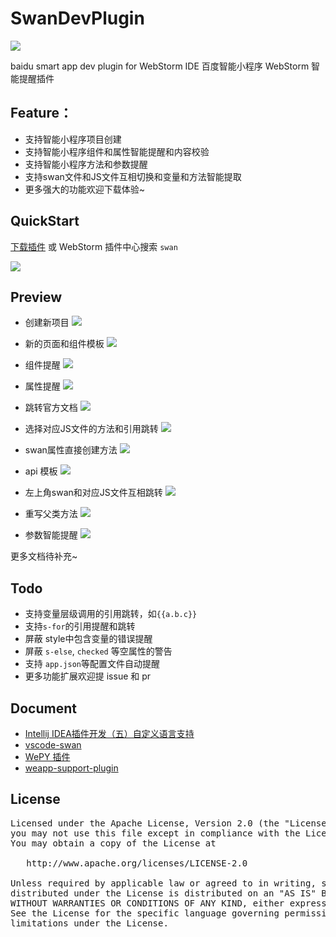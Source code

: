 # SwanDevPlugin

[![](https://img.shields.io/badge/JetbrainsPlugin-1.0.5-blue.svg)](https://plugins.jetbrains.com/plugin/12409-swan-support)

baidu smart app dev plugin for WebStorm IDE 百度智能小程序 WebStorm 智能提醒插件

## Feature：
* 支持智能小程序项目创建
* 支持智能小程序组件和属性智能提醒和内容校验
* 支持智能小程序方法和参数提醒
* 支持swan文件和JS文件互相切换和变量和方法智能提取
* 更多强大的功能欢迎下载体验~

## QuickStart
[下载插件](./downloads) 或 WebStorm 插件中心搜索 `swan`

![](./screenshots/plugin_center.png)

## Preview
* 创建新项目
<img src='./screenshots/create_project.png' style="max-width='600px'"/><br>

* 新的页面和组件模板
<img src='./screenshots/create_file.png' style="max-width='600px'"/><br>

* 组件提醒
<img src='./screenshots/component_remind.png' style="max-width='600px'"/><br>

* 属性提醒
<img src='./screenshots/attribute_remind.png' style="max-width='600px'"/><br>

* 跳转官方文档
<img src='./screenshots/component_link.png' style="max-width='600px'"/><br>

* 选择对应JS文件的方法和引用跳转
<img src='./screenshots/method_remind.gif' style="max-width='600px'"/><br>

* swan属性直接创建方法
<img src='./screenshots/swan_create_method.gif' style="max-width='600px'"/><br>

* api 模板
<img src='./screenshots/api_template.gif' style="max-width='600px'"/><br>

* 左上角swan和对应JS文件互相跳转
<img src='./screenshots/swan_js_link.gif' style="max-width='600px'"/><br>

* 重写父类方法
<img src='./screenshots/extends_method.gif' style="max-width='600px'"/><br>

* 参数智能提醒
<img src='./screenshots/parameter_intelligence.gif' style="max-width='600px'"/><br>


更多文档待补充~

## Todo
* 支持变量层级调用的引用跳转，如`{{a.b.c}}`
* 支持`s-for`的引用提醒和跳转
* 屏蔽 style中包含变量的错误提醒
* 屏蔽 `s-else`, `checked` 等空属性的警告
* 支持 `app.json`等配置文件自动提醒
* 更多功能扩展欢迎提 issue 和 pr

## Document
- [Intellij IDEA插件开发（五）自定义语言支持](http://ju.outofmemory.cn/entry/322656)
- [vscode-swan](https://github.com/efe-blue/vscode-swan)
- [WePY 插件](http://wepy.iniself.com/)
- [weapp-support-plugin](https://github.com/kerlw/weapp-support-plugin/)

## License
<pre>
Licensed under the Apache License, Version 2.0 (the "License");
you may not use this file except in compliance with the License.
You may obtain a copy of the License at

   http://www.apache.org/licenses/LICENSE-2.0

Unless required by applicable law or agreed to in writing, software
distributed under the License is distributed on an "AS IS" BASIS,
WITHOUT WARRANTIES OR CONDITIONS OF ANY KIND, either express or implied.
See the License for the specific language governing permissions and
limitations under the License.
</pre>